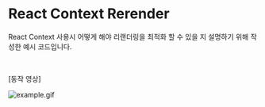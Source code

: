 # React Context Rerender

React Context 사용시 어떻게 해야 리랜더링을 최적화 할 수 있을 지 설명하기 위해 작성한 예시 코드입니다.

<br/>

[동작 영상]

![example.gif](https://user-images.githubusercontent.com/59904672/199584546-0edc74fb-e793-44a2-af11-a30d2810047b.gif)
